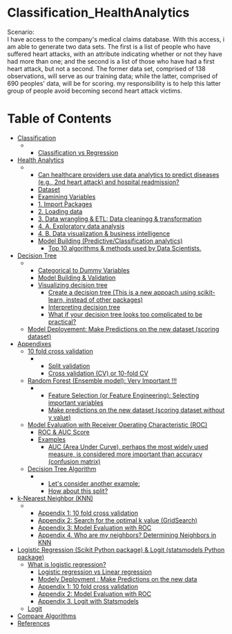 # Classification_HealthAnalytics

Scenario:<br>
I have access to the company's medical claims database. With this access, i am able to generate two data sets. The first is a list of people who have suffered heart attacks, with an attribute indicating whether or not they have had more than one; and the second is a list of those who have had a first heart attack, but not a second. The former data set, comprised of 138 observations, will serve as our training data; while the latter, comprised of 690 peoples' data, will be for scoring. my responsibility is to help this latter group of people avoid becoming second heart attack victims.

<h1>Table of Contents<span class="tocSkip"></span></h1>
<div class="toc"><ul class="toc-item"><li><span><a href="#Classification" data-toc-modified-id="Classification-1">Classification</a></span><ul class="toc-item"><li><ul class="toc-item"><li><span><a href="#Classification-vs-Regression" data-toc-modified-id="Classification-vs-Regression-1.0.1">Classification vs Regression</a></span></li></ul></li></ul></li><li><span><a href="#Health-Analytics" data-toc-modified-id="Health-Analytics-2">Health Analytics</a></span><ul class="toc-item"><li><ul class="toc-item"><li><span><a href="#Can-healthcare-providers-use-data-analytics-to-predict-diseases-(e.g.,-2nd-heart-attack)-and-hospital-readmission?" data-toc-modified-id="Can-healthcare-providers-use-data-analytics-to-predict-diseases-(e.g.,-2nd-heart-attack)-and-hospital-readmission?-2.0.1">Can healthcare providers use data analytics to predict diseases (e.g., 2nd heart attack) and hospital readmission?</a></span></li><li><span><a href="#Dataset" data-toc-modified-id="Dataset-2.0.2">Dataset</a></span></li><li><span><a href="#Examining-Variables" data-toc-modified-id="Examining-Variables-2.0.3">Examining Variables</a></span></li><li><span><a href="#1.-Import-Packages" data-toc-modified-id="1.-Import-Packages-2.0.4">1. Import Packages</a></span></li><li><span><a href="#2.-Loading-data" data-toc-modified-id="2.-Loading-data-2.0.5">2. Loading data</a></span></li><li><span><a href="#3.-Data-wrangling-&amp;-ETL:-Data-cleaningg-&amp;-transformation" data-toc-modified-id="3.-Data-wrangling-&amp;-ETL:-Data-cleaningg-&amp;-transformation-2.0.6">3. Data wrangling &amp; ETL: Data cleaningg &amp; transformation</a></span></li><li><span><a href="#4.-A.-Exploratory-data-analysis" data-toc-modified-id="4.-A.-Exploratory-data-analysis-2.0.7">4. A. Exploratory data analysis</a></span></li><li><span><a href="#4.-B.-Data-visualization-&amp;-business-intelligence" data-toc-modified-id="4.-B.-Data-visualization-&amp;-business-intelligence-2.0.8">4. B. Data visualization &amp; business intelligence</a></span></li><li><span><a href="#Model-Building-(Predictive/Classification-analytics)" data-toc-modified-id="Model-Building-(Predictive/Classification-analytics)-2.0.9">Model Building (Predictive/Classification analytics)</a></span><ul class="toc-item"><li><span><a href="#Top-10-algorithms-&amp;-methods-used-by-Data-Scientists." data-toc-modified-id="Top-10-algorithms-&amp;-methods-used-by-Data-Scientists.-2.0.9.1">Top 10 algorithms &amp; methods used by Data Scientists.</a></span></li></ul></li></ul></li></ul></li><li><span><a href="#Decision-Tree" data-toc-modified-id="Decision-Tree-3">Decision Tree</a></span><ul class="toc-item"><li><ul class="toc-item"><li><span><a href="#Categorical-to-Dummy-Variables" data-toc-modified-id="Categorical-to-Dummy-Variables-3.0.1">Categorical to Dummy Variables</a></span></li><li><span><a href="#Model-Building-&amp;-Validation" data-toc-modified-id="Model-Building-&amp;-Validation-3.0.2">Model Building &amp; Validation</a></span></li><li><span><a href="#Visualizing-decision-tree" data-toc-modified-id="Visualizing-decision-tree-3.0.3">Visualizing decision tree</a></span><ul class="toc-item"><li><span><a href="#Create-a-decision-tree-(This-is-a-new-appoach-using-scikit-learn,-instead-of-other-packages)" data-toc-modified-id="Create-a-decision-tree-(This-is-a-new-appoach-using-scikit-learn,-instead-of-other-packages)-3.0.3.1">Create a decision tree (This is a new appoach using scikit-learn, instead of other packages)</a></span></li><li><span><a href="#Interpreting-decision-tree" data-toc-modified-id="Interpreting-decision-tree-3.0.3.2">Interpreting decision tree</a></span></li><li><span><a href="#What-if-your-decision-tree-looks-too-complicated-to-be-practical?" data-toc-modified-id="What-if-your-decision-tree-looks-too-complicated-to-be-practical?-3.0.3.3">What if your decision tree looks too complicated to be practical?</a></span></li></ul></li></ul></li><li><span><a href="#Model-Deployement:-Make-Predictions-on-the-new-dataset-(scoring-dataset)" data-toc-modified-id="Model-Deployement:-Make-Predictions-on-the-new-dataset-(scoring-dataset)-3.1">Model Deployement: Make Predictions on the new dataset (scoring dataset)</a></span></li></ul></li><li><span><a href="#Appendixes" data-toc-modified-id="Appendixes-4">Appendixes</a></span><ul class="toc-item"><li><span><a href="#10-fold-cross-validation" data-toc-modified-id="10-fold-cross-validation-4.1">10 fold cross validation</a></span><ul class="toc-item"><li><ul class="toc-item"><li><span><a href="#Split-validation" data-toc-modified-id="Split-validation-4.1.0.1">Split validation</a></span></li><li><span><a href="#Cross-validation-(CV)-or-10-fold-CV" data-toc-modified-id="Cross-validation-(CV)-or-10-fold-CV-4.1.0.2">Cross validation (CV) or 10-fold CV</a></span></li></ul></li></ul></li><li><span><a href="#Random-Forest-(Ensemble-model):-Very-Important-!!!" data-toc-modified-id="Random-Forest-(Ensemble-model):-Very-Important-!!!-4.2">Random Forest (Ensemble model): Very Important !!!</a></span><ul class="toc-item"><li><ul class="toc-item"><li><span><a href="#Feature-Selection-(or-Feature-Engineering):-Selecting-important-variables" data-toc-modified-id="Feature-Selection-(or-Feature-Engineering):-Selecting-important-variables-4.2.0.1">Feature Selection (or Feature Engineering): Selecting important variables</a></span></li><li><span><a href="#Make-predictions-on-the-new-dataset-(scoring-dataset-without-y-value)" data-toc-modified-id="Make-predictions-on-the-new-dataset-(scoring-dataset-without-y-value)-4.2.0.2">Make predictions on the new dataset (scoring dataset without y value)</a></span></li></ul></li></ul></li><li><span><a href="#Model-Evaluation-with-Receiver-Operating-Characteristic-(ROC)" data-toc-modified-id="Model-Evaluation-with-Receiver-Operating-Characteristic-(ROC)-4.3">Model Evaluation with Receiver Operating Characteristic (ROC)</a></span><ul class="toc-item"><li><span><a href="#ROC-&amp;-AUC-Score" data-toc-modified-id="ROC-&amp;-AUC-Score-4.3.1">ROC &amp; AUC Score</a></span></li><li><span><a href="#Examples" data-toc-modified-id="Examples-4.3.2">Examples</a></span><ul class="toc-item"><li><span><a href="#AUC-(Area-Under-Curve),-perhaps-the-most-widely-used-measure,-is-considered-more-important-than-accuracy-(confusion-matrix)" data-toc-modified-id="AUC-(Area-Under-Curve),-perhaps-the-most-widely-used-measure,-is-considered-more-important-than-accuracy-(confusion-matrix)-4.3.2.1">AUC (Area Under Curve), perhaps the most widely used measure, is considered more important than accuracy (confusion matrix)</a></span></li></ul></li></ul></li><li><span><a href="#Decision-Tree-Algorithm" data-toc-modified-id="Decision-Tree-Algorithm-4.4">Decision Tree Algorithm</a></span><ul class="toc-item"><li><ul class="toc-item"><li><span><a href="#Let's-consider-another-example:" data-toc-modified-id="Let's-consider-another-example:-4.4.0.1">Let's consider another example:</a></span></li><li><span><a href="#How-about-this-split?" data-toc-modified-id="How-about-this-split?-4.4.0.2">How about this split?</a></span></li></ul></li></ul></li></ul></li><li><span><a href="#k-Nearest-Neighbor-(KNN)" data-toc-modified-id="k-Nearest-Neighbor-(KNN)-5">k-Nearest Neighbor (KNN)</a></span><ul class="toc-item"><li><ul class="toc-item"><li><span><a href="#Appendix-1:-10-fold-cross-validation" data-toc-modified-id="Appendix-1:-10-fold-cross-validation-5.0.1">Appendix 1: 10 fold cross validation</a></span></li><li><span><a href="#Appendix-2:-Search-for-the-optimal-k-value-(GridSearch)" data-toc-modified-id="Appendix-2:-Search-for-the-optimal-k-value-(GridSearch)-5.0.2">Appendix 2: Search for the optimal k value (GridSearch)</a></span></li><li><span><a href="#Appendix-3:-Model-Evaluation-with-ROC" data-toc-modified-id="Appendix-3:-Model-Evaluation-with-ROC-5.0.3">Appendix 3: Model Evaluation with ROC</a></span></li><li><span><a href="#Appendix-4.-Who-are-my-neighbors?-Determining-Neighbors-in-KNN" data-toc-modified-id="Appendix-4.-Who-are-my-neighbors?-Determining-Neighbors-in-KNN-5.0.4">Appendix 4. Who are my neighbors? Determining Neighbors in KNN</a></span></li></ul></li></ul></li><li><span><a href="#Logistic-Regression-(Scikit-Python-package)-&amp;-Logit-(statsmodels-Python-package)" data-toc-modified-id="Logistic-Regression-(Scikit-Python-package)-&amp;-Logit-(statsmodels-Python-package)-6">Logistic Regression (Scikit Python package) &amp; Logit (statsmodels Python package)</a></span><ul class="toc-item"><li><span><a href="#What-is-logistic-regression?" data-toc-modified-id="What-is-logistic-regression?-6.1">What is logistic regression?</a></span><ul class="toc-item"><li><span><a href="#Logistic-regression-vs-Linear-regression" data-toc-modified-id="Logistic-regression-vs-Linear-regression-6.1.1">Logistic regression vs Linear regression</a></span></li><li><span><a href="#Modely-Deployment-:-Make-Predictions-on-the-new-data" data-toc-modified-id="Modely-Deployment-:-Make-Predictions-on-the-new-data-6.1.2">Modely Deployment : Make Predictions on the new data</a></span></li><li><span><a href="#Appendix-1:-10-fold-cross-validation" data-toc-modified-id="Appendix-1:-10-fold-cross-validation-6.1.3">Appendix 1: 10 fold cross validation</a></span></li><li><span><a href="#Appendix-2:-Model-Evaluation-with-ROC" data-toc-modified-id="Appendix-2:-Model-Evaluation-with-ROC-6.1.4">Appendix 2: Model Evaluation with ROC</a></span></li><li><span><a href="#Appendix-3.-Logit-with-Statsmodels" data-toc-modified-id="Appendix-3.-Logit-with-Statsmodels-6.1.5">Appendix 3. Logit with Statsmodels</a></span></li></ul></li><li><span><a href="#Logit" data-toc-modified-id="Logit-6.2">Logit</a></span></li></ul></li><li><span><a href="#Compare-Algorithms" data-toc-modified-id="Compare-Algorithms-7">Compare Algorithms</a></span></li><li><span><a href="#References" data-toc-modified-id="References-8">References</a></span></li></ul></div>
